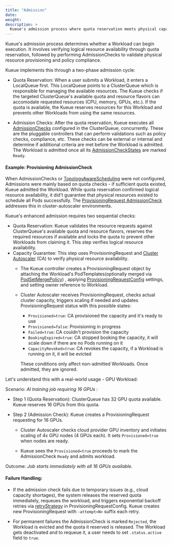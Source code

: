 ```yaml
---
title: "Admission"
date: 
weight: 
description: >
  Kueue's admission process where quota reservation meets physical capacity guarantees, using ProvisioningRequest for autoscaling integration.
---
```


Kueue's admission process determines whether a Workload can begin execution. It involves verifying logical resource availability through quota reservation, followed by performing AdmissionChecks to validate physical resource provisioning and policy compliance. 

Kueue implements this through a two-phase admission cycle: 

- Quota Reservation: When a user submits a Workload, it enters a LocalQueue first. This LocalQueue points to a ClusterQueue which is responsible for managing the available resources. The Kueue checks if the targeted ClusterQueue's available quota and resource flavors can accomodate requested resources (CPU, memory, GPUs, etc.). If the quota is available, the Kueue reserves resources for this Workload and prevents other Workloads from using the same resources. 

- Admission Checks: After the quota reservation, Kueue executes all [AdmissionChecks](/docs/concepts/admission_check) configured in the ClusterQueue, concurrently. These are the pluggable controllers that can perform validations such as policy checks, compliance, etc.
These checks can be external or internal and determine if additional criteria are met before the Workload is admitted. The Workload is admitted once all its [AdmissionCheckStates](/docs/concepts/admission_check/#admissioncheckstates) are marked `Ready`.

#### Example: Provisioning AdmissionCheck 

When AdmissionChecks or [TopologyAwareScheduling](docs/concepts/topology_aware_scheduling/) were not configured, Admissions were mainly based on quota checks - if sufficient quota existed, Kueue admitted the Workload. While quota reservation confirmed logical resource availability, it did't guarantee that physical resources existed to schedule all Pods successfully. The [ProvisioningRequest AdmissionCheck](/docs/admission-check-controllers/provisioning/) addresses this in cluster-autoscaler environments.

Kueue's enhanced admission requires two sequential checks:

- Quota Reservation: Kueue validates the resource requests against ClusterQueue's available quota and resource flavors, reserves the required resources if available and locks the quota to prevent other Workloads from claiming it. This step verifies logical resource availability.
- Capacity Guarantee: This step uses ProvisioningRequest and [Cluster Autoscaler](https://github.com/kubernetes/autoscaler/tree/master/cluster-autoscaler) (CA) to verify physical resource availability. 
  - The Kueue controller creates a ProvisioningRequest object by attaching the Workload's PodTemplates(optionally merged via [PodSetMergePolicy](/docs/admission-check-controllers/provisioning/#podset-merge-policy)) , applying [ProvisioningRequestConfig](/docs/admission-check-controllers/provisioning/#provisioningrequest-configuration) settings, and setting owner reference to Workload.
  - Cluster Autoscaler receives ProvisioningRequest, checks actual cluster capacity, triggers scaling if needed and updates ProvisioningRequest status with this possible states: 
    - `Provisioned=true`: CA provisioned the capacity and it's ready to use
    - `Provisioned=false`: Provisioning in progress
    - `Failed=true`:  CA couldn't provision the capacity
    - `BookingExpired=true`: CA stopped booking the capacity, it will scale down if there are no Pods running on it  
    - `CapacityRevoked=true`: CA revokes the capacity, if a Workload is running on it, it will be evicted
  
    These conditions only affect non-admitted Workloads. Once admitted, they are ignored.

Let's understand this with a real-world usage - GPU Workload:

Scenario: *AI training job requiring 16 GPUs :*

- Step 1 (Quota Reservation): ClusterQueue has 32 GPU quota available. Kueue reserves 16 GPUs from this quota.

- Step 2 (Admission Check): Kueue creates a ProvisioningRequest requesting for 16 GPUs. 
  - Cluster Autoscaler checks cloud provider GPU inventory and initiates scaling of 4x GPU nodes (4 GPUs each). It sets `Provisioned=true` when nodes are ready.

  - Kueue sees the `Provisioned=true` proceeds to mark the AdmissionCheck `Ready` and admits workload.

Outcome:
*Job starts immediately with all 16 GPUs available.*

<h4> Failure Handling: </h4> 

- If the admission check fails due to temporary issues (e.g., cloud capacity shortages), the system releases the reserved quota immediately, requeues the workload, and triggers exponential backoff retries via [retryStrategy](docs/admission-check-controllers/provisioning/#retry-strategy) in ProvisioningRequestConfig.
Kueue creates new ProvisioningRequest with `-attempt<N>` suffix each retry.

- For permanent failures the AdmissionCheck is marked `Rejected`, the Workload is evicted and the quota it reserved is released. The Workload gets deactivated and to requeue it, a user needs to set `.status.active` field to `true`.
